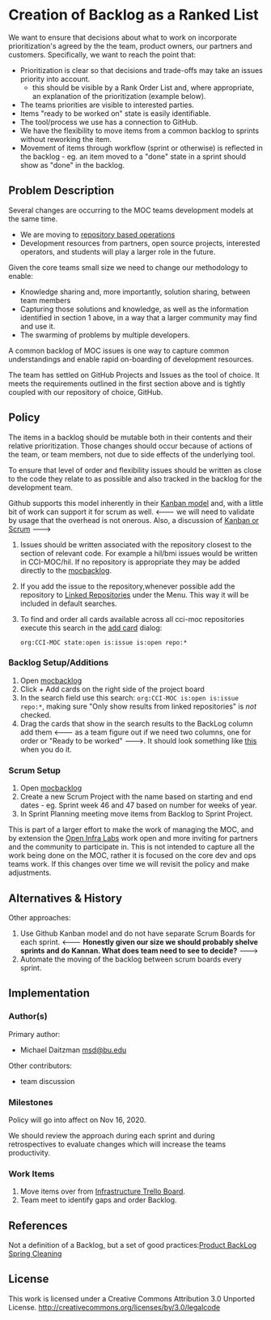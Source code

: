 # Creation of Backlog as a Ranked List

We want to ensure that decisions about what to work on incorporate prioritization's agreed by the the team, product owners, our partners and customers. Specifically, we want to reach the point that:

- Prioritization is clear so that decisions and trade-offs may take an issues priority into account.
	- this should be visible by a Rank Order List and, where appropriate, an explanation of the prioritization (example below).
- The teams priorities are visible to interested parties. 
- Items "ready to be worked on" state is easily identifiable.
- The tool/process we use has a connection to GitHub.
- We have the flexibility to move items from a common backlog to sprints without reworking the item.
- Movement of items through workflow (sprint or otherwise) is reflected in the backlog - eg. an item moved to a "done" state in a sprint should show as "done" in the backlog.

## Problem Description

Several changes are occurring to the MOC teams development models at the same time.

- We are moving to [repository based operations](https://github.com/CCI-MOC/ops-docs/blob/master/specs/devops-mvp.md)
- Development resources from partners, open source projects, interested operators, and students will play a larger role in the future.

Given the core teams small size we need to change our methodology to enable:

- Knowledge sharing and, more importantly, solution sharing, between team members
- Capturing those solutions and knowledge, as well as the information identified in section 1 above, in a way that a larger community may find and use it. 
- The swarming of problems by multiple developers.

A common backlog of MOC issues is one way to capture common understandings and enable rapid on-boarding of development resources. 

The team has settled on GitHub Projects and Issues as the tool of choice. It meets the requirements outlined in the first section above and is tightly coupled with our repository of choice, GitHub. 

## Policy

The items in a backlog should be mutable both in their contents and their relative prioritization. Those changes should occur because of actions of the team, or team members, not due to side effects of the underlying tool.

To ensure that level of order and flexibility issues should be written as close to the code they relate to as possible and also tracked in the backlog for the development team.  

Github supports this model inherently in their [Kanban model](https://docs.github.com/en/free-pro-team@latest/github/managing-your-work-on-github/about-project-boards) and, with a little bit of work can support it for scrum as well.  <--- we will need to validate by usage that the overhead is not onerous.  Also, a discussion of [Kanban or Scrum](https://www.mountaingoatsoftware.com/blog/when-kanban-is-the-better-choice) --->

1. Issues should be written associated with the repository closest to the section of relevant code.  For example a hil/bmi issues would be written in CCI-MOC/hil. If no repository is appropriate they may be added directly to the [mocbacklog](https://github.com/orgs/CCI-MOC/projects/8).   
2. If you add the issue to the repository,whenever possible add the repository to [Linked Repositories](https://github.com/orgs/CCI-MOC/projects/8/settings/linked_repositories) under the Menu.  This way it will be included in default searches.  
3. To find and order all cards available across all cci-moc repositories execute this search in the [add card](assets/githubaddcards.png) dialog:
 
    `org:CCI-MOC state:open is:issue is:open repo:*`
 
### Backlog Setup/Additions
1. Open [mocbacklog](https://github.com/orgs/CCI-MOC/projects/8)
2. Click + Add cards on the right side of the project board
3. In the search field use this search: `org:CCI-MOC is:open is:issue repo:*`,  making sure "Only show results from linked repositories" is *not* checked.
4. Drag the cards that show in the search results to the BackLog column add them <--- as a team figure out if we need two columns, one for order or "Ready to be worked" --->.
   It should look something like [this](assets/fillbacklog.png) when you do it. 
    
### Scrum Setup
1. Open [mocbacklog](https://github.com/orgs/CCI-MOC/projects/8) 
2. Create a new Scrum Project with the name based on starting and end dates - eg. Sprint week 46 and 47 based on number for weeks of year.  
3. In Sprint Planning meeting move items from Backlog to Sprint Project. 

This is part of a larger effort to make the work of managing the MOC, and by extension the [Open Infra Labs](https://openinfralabs.org) work open and more inviting for partners and the community to participate in.  This is not intended to capture all the work being done on the MOC, rather it is focused on the core dev and ops teams work.   If this changes over time we will revisit the policy and make adjustments. 

## Alternatives & History

Other approaches:
1. Use Github Kanban model and do not have separate Scrum Boards for each sprint.   <--- **Honestly given our size we should probably shelve sprints and do Kannan.  What does team need to see to decide?** --->
2. Automate the moving of the backlog between scrum boards every sprint. 

## Implementation

### Author(s)

Primary author:
  - Michael Daitzman <msd@bu.edu>

Other contributors:
  - team discussion

### Milestones

Policy will go into affect on Nov 16, 2020.

We should review the approach during each sprint and during retrospectives to evaluate changes which will increase the teams productivity.

### Work Items

1. Move items over from [Infrastructure Trello Board](https://trello.com/b/wRPeYuIx/infrastructure-board).
2. Team meet to identify gaps and order Backlog.

## References
Not a definition of a Backlog, but a set of good practices:[Product BackLog Spring Cleaning](https://www.mountaingoatsoftware.com/blog/4-tips-for-spring-cleaning-your-product-backlog)

## License

This work is licensed under a Creative Commons Attribution 3.0
Unported License.
http://creativecommons.org/licenses/by/3.0/legalcode
